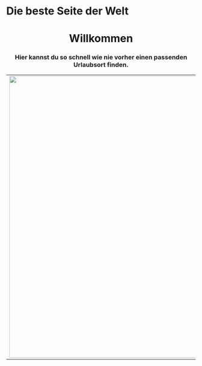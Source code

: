  <head>
    <h1>Die beste Seite der Welt</h1>
  </head>
  <body>
  	<div>
  		<h1 align="center">Willkommen</h1>
  	</div>
  	<div>
  		<h3 align="center">Hier kannst du so schnell wie nie vorher einen passenden Urlaubsort finden.</h3>
  	</div>
    <table border="0" cellpadding="4" width="1200">
      <tr>
        <td>
          <div>
           <img src="bild1.jpg" width="550" height="750">
          </div> 
        </td>
         <td>
          <div>
          <h4>
            Dieser Strand ist etwas ganz besonderes da er so schön und so blau ist.<br>
            Er ist in Sardinien.<br>
            Hinter ihm haust eine sehr hässliche Hotelanlage.
          </h4>
          <p> Würdest du gerne in der Hotelanlage wohnen?<br>
          <input type="radio" name="r1"  onclick="alert('Du Umweltverschmutzer!')" value="Ja">Ja<br>
          <input type="radio" name="r1"  onclick="alert('Gute Entscheidung...')" value="Nein">Nein<br>
          <input type="radio" name="r1"  onclick="alert('Ja oder Nein?')" value="Vielleicht">Vielleicht<br>
        <button onclick="alert('Äähhh... Nö :^)')">
          Hier gehts zu Bildern vom Hotel.
        </button>
          </div>  
        </td>
      </tr>
    </table>
   
  </body>
